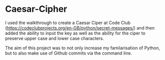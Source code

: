 # Caesar-Cipher
I used the walkthrough to create a Caesar Ciper at Code Club (https://codeclubprojects.org/en-GB/python/secret-messages/) and then added the ability to input the key as well as the ability for the ciper to preserve upper case and lower case characters.

The aim of this project was to not only increase my familarisation of Python, but to also make use of Github commits via the command line.
